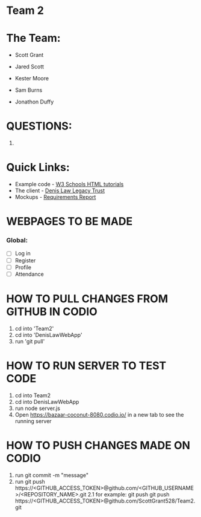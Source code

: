 # Team 2

# The Team:
* Scott Grant

* Jared Scott

* Kester Moore

* Sam Burns

* Jonathon Duffy

# QUESTIONS:
1. 

# Quick Links: 
* Example code - [W3 Schools HTML tutorials](https://www.w3schools.com/html/)
* The client - [Denis Law Legacy Trust](https://www.denislawlegacytrust.org/)
* Mockups - [Requirements Report](https://docs.google.com/document/d/1N3Q9gU3oSs_PNoPBmU8NOy4DVx0aPX5LHv_FyO-Ak80/edit?usp=sharing)

# WEBPAGES TO BE MADE

### Global:
- [ ] Log in 
- [ ] Register
- [ ] Profile
- [ ] Attendance

# HOW TO PULL CHANGES FROM GITHUB IN CODIO
1. cd into 'Team2'
2. cd into 'DenisLawWebApp'
3. run 'git pull' 

# HOW TO RUN SERVER TO TEST CODE
1. cd into Team2
2. cd into DenisLawWebApp
3. run node server.js
4. Open https://bazaar-coconut-8080.codio.io/ in a new tab to see the running server

# HOW TO PUSH CHANGES MADE ON CODIO
1. run git commit -m "message"
2. run git push https://<GITHUB_ACCESS_TOKEN>@github.com/<GITHUB_USERNAME>/<REPOSITORY_NAME>.git
    2.1 for example: git push git push https://<GITHUB_ACCESS_TOKEN>@github.com/ScottGrant528/Team2.git